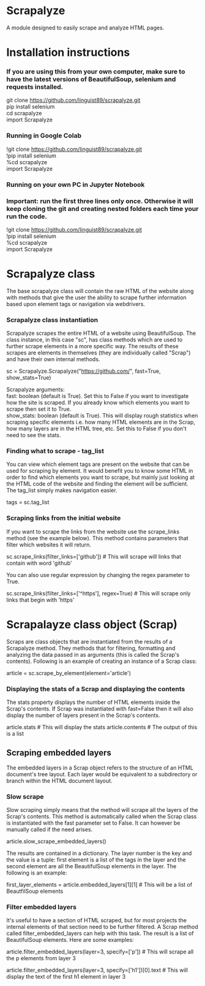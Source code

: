 # Scrapalyze

A module designed to easily scrape and analyze HTML pages. 

# Installation instructions

### If you are using this from your own computer, make sure to have the latest versions of BeautifulSoup, selenium and requests installed.

git clone https://github.com/linguist89/scrapalyze.git  
pip install selenium  
cd scrapalyze  
import Scrapalyze  

### Running in Google Colab
!git clone https://github.com/linguist89/scrapalyze.git  
!pip install selenium  
%cd scrapalyze  
import Scrapalyze  

### Running on your own PC in Jupyter Notebook
### Important: run the first three lines only once. Otherwise it will keep cloning the git and creating nested folders each time your run the code.

!git clone https://github.com/linguist89/scrapalyze.git  
!pip install selenium  
%cd scrapalyze  
import Scrapalyze


# Scrapalyze class

The base scrapalyze class will contain the raw HTML of the website along with methods that give the user the ability to scrape further information based upon element tags or navigation via webdrivers. 

### Scrapalyze class instantiation
Scrapalyze scrapes the entire HTML of a website using BeautifulSoup. The class instance, in this case "sc", has class methods which are used to further scrape elements in a more specific way. The results of these scrapes are elements in themselves (they are individually called "Scrap") and have their own internal methods.

sc = Scrapalyze.Scrapalyze("https://github.com/", fast=True, show_stats=True)

Scrapalyze arguments:  
fast: boolean (default is True). Set this to False if you want to investigate how the site is scraped. If you already know which elements you want to scrape then set it to True.  
show_stats: boolean (default is True). This will display rough statistics when scraping specific elements i.e. how many HTML elements are in the Scrap, how many layers are in the HTML tree, etc. Set this to False if you don't need to see the stats.  


### Finding what to scrape - tag_list
You can view which element tags are present on the website that can be used for scraping by element. It would benefit you to know some HTML in order to find which elements you want to scrape, but mainly just looking at the HTML code of the website and finding the element will be sufficient. The tag_list simply makes navigation easier.  

tags = sc.tag_list  

### Scraping links from the initial website
If you want to scrape the links from the website use the scrape_links method (see the example below). This method contains parameters that filter which websites it will return.  

sc.scrape_links(filter_links=['github']) # This will scrape will links that contain with word 'github'  

You can also use regular expression by changing the regex parameter to True.  

sc.scrape_links(filter_links=['^https'], regex=True) # This will scrape only links that begin with 'https'  



# Scrapalayze class object (Scrap)

Scraps are class objects that are instantiated from the results of a Scrapalyze method. They methods that for filtering, formatting and analyzing the data passed in as arguments (this is called the Scrap's contents). Following is an example of creating an instance of a Scrap class:  

article = sc.scrape_by_element(element='article')



### Displaying the stats of a Scrap and displaying the contents
The stats property displays the number of HTML elements inside the Scrap's contents. If Scrap was instantiated with fast=False then it will also display the number of layers present in the Scrap's contents.

article.stats # This will display the stats
article.contents # The output of this is a list

## Scraping embedded layers
The embedded layers in a Scrap object refers to the structure of an HTML document's tree layout. Each layer would be equivalent to a subdirectory or branch within the HTML document layout.  

### Slow scrape
Slow scraping simply means that the method will scrape all the layers of the Scrap's contents. This method is automatically called when the Scrap class is instantiated with the fast parameter set to False. It can however be manually called if the need arises.  

article.slow_scrape_embedded_layers()  

The results are contained in a dictionary. The layer number is the key and the value is a tuple: first element is a list of the tags in the layer and the second element are all the BeautifulSoup elements in the layer. The following is an example:  

first_layer_elements = article.embedded_layers[1][1] # This will be a list of BeautfilSoup elements

### Filter embedded layers
It's useful to have a section of HTML scraped, but for most projects the internal elements of that section need to be further filtered. A Scrap method called filter_embedded_layers can help with this task. The result is a list of BeautifulSoup elements. Here are some examples:

article.filter_embedded_layers(layer=3, specify=['p']) # This will scrape all the p elements from layer 3

article.filter_embedded_layers(layer=3, specify=['h1'])[0].text # This will display the text of the first h1 element in layer 3




